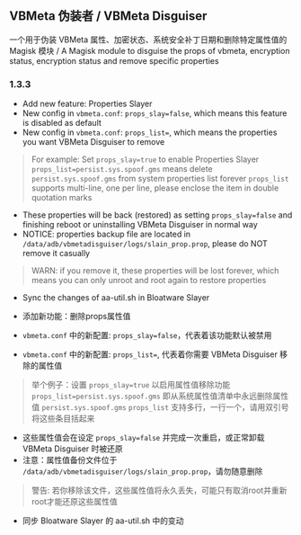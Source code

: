 ## VBMeta 伪装者 / VBMeta Disguiser

一个用于伪装 VBMeta 属性、加密状态、系统安全补丁日期和删除特定属性值的 Magisk 模块
/ A Magisk module to disguise the props of vbmeta, encryption status, encryption status and remove specific properties

### 1.3.3

- Add new feature: Properties Slayer
- New config in `vbmeta.conf`: `props_slay=false`, which means this feature is disabled as default
- New config in `vbmeta.conf`: `props_list=`, which means the properties you want VBMeta Disguiser to remove
> For example: Set `props_slay=true` to enable Properties Slayer
> `props_list=persist.sys.spoof.gms` means delete `persist.sys.spoof.gms` from system properties list forever
> `props_list` supports multi-line, one per line, please enclose the item in double quotation marks
- These properties will be back (restored) as setting `props_slay=false` and finishing reboot or uninstalling VBMeta Disguiser in normal way
- NOTICE: properties backup file are located in `/data/adb/vbmetadisguiser/logs/slain_prop.prop`, please do NOT remove it casually
> WARN: if you remove it, these properties will be lost forever, which means you can only unroot and root again to restore properties
- Sync the changes of aa-util.sh in Bloatware Slayer

- 添加新功能：删除props属性值
- `vbmeta.conf` 中的新配置: `props_slay=false`，代表着该功能默认被禁用
- `vbmeta.conf` 中的新配置: `props_list=`, 代表着你需要 VBMeta Disguiser 移除的属性值
> 举个例子：设置 `props_slay=true` 以启用属性值移除功能
> `props_list=persist.sys.spoof.gms` 即从系统属性值清单中永远删除属性值 `persist.sys.spoof.gms` 
> `props_list` 支持多行，一行一个，请用双引号将这些条目括起来
- 这些属性值会在设定 `props_slay=false` 并完成一次重启，或正常卸载 VBMeta Disguiser 时被还原
- 注意：属性值备份文件位于 `/data/adb/vbmetadisguiser/logs/slain_prop.prop`，请勿随意删除
> 警告: 若你移除该文件，这些属性值将永久丢失，可能只有取消root并重新root才能还原这些属性值
- 同步 Bloatware Slayer 的 aa-util.sh 中的变动
